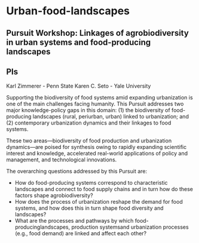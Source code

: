 # Urban-food-landscapes
## Pursuit Workshop: Linkages of agrobiodiversity in urban systems and food-producing landscapes

## PIs
Karl Zimmerer - Penn State 
Karen C. Seto - Yale University

Supporting the biodiversity of food systems amid expanding urbanization is one of the main challenges facing humanity. This Pursuit addresses two major knowledge-policy gaps in this domain: 
(1) the biodiversity of food-producing landscapes (rural, periurban, urban) linked to urbanization; and 
(2) contemporary urbanization dynamics and their linkages to food systems. 

These two areas—biodiversity of food production and urbanization dynamics—are poised for synthesis owing to rapidly expanding scientific interest and knowledge, accelerated real-world applications of policy and management, and technological innovations.

The overarching questions addressed by this Pursuit are: 
- How do food-producing systems correspond to characteristic landscapes and connect to food supply chains and in turn how do these factors shape agrobiodiversity? 
- How does the process of urbanization reshape the demand for food systems, and how does this in turn shape food diversity and landscapes?
- What are the processes and pathways by which food-producinglandscapes, production systemsand urbanization processes (e.g., food demand) are linked and affect each other?
